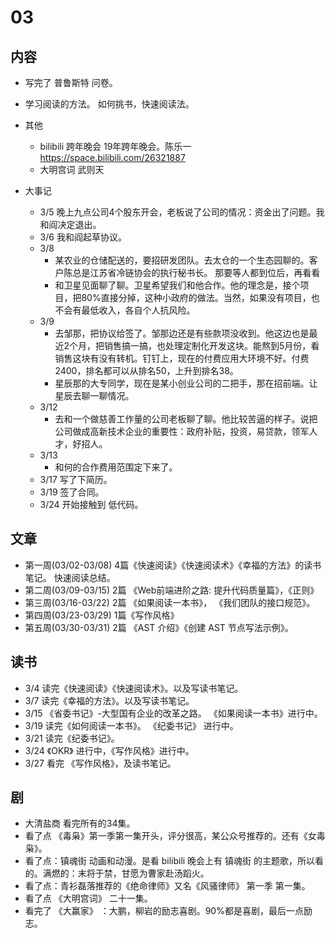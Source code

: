 # 03
## 内容
* 写完了 普鲁斯特 问卷。
* 学习阅读的方法。 如何挑书，快速阅读法。

* 其他
  * bilibili 跨年晚会 19年跨年晚会。陈乐一 https://space.bilibili.com/26321887
  * 大明宫词 武则天
* 大事记
  * 3/5 晚上九点公司4个股东开会，老板说了公司的情况：资金出了问题。我和阎决定退出。
  * 3/6 我和阎起草协议。
  * 3/8 
    * 某农业的仓储配送的，要招研发团队。去太仓的一个生态园聊的。客户陈总是江苏省冷链协会的执行秘书长。 那要等人都到位后，再看看
    * 和卫星见面聊了聊。卫星希望我们和他合作。他的理念是，接个项目，把80%直接分掉，这种小政府的做法。当然，如果没有项目，也不会有最低收入，各自个人抗风险。
  * 3/9
    * 去邹那，把协议给签了。邹那边还是有些款项没收到。他这边也是最近2个月，把销售搞一搞，也处理定制化开发这块。能熬到5月份，看销售这块有没有转机。钉钉上，现在的付费应用大环境不好。付费2400，排名都可以从排名50，上升到排名38。
    * 星辰那的大专同学，现在是某小创业公司的二把手，那在招前端。让星辰去聊一聊情况。
  * 3/12
    * 去和一个做慈善工作量的公司老板聊了聊。他比较苦逼的样子。说把公司做成高新技术企业的重要性：政府补贴，投资，易贷款，领军人才，好招人。
  * 3/13
    * 和何的合作费用范围定下来了。
  * 3/17 写了下简历。
  * 3/19 签了合同。
  * 3/24 开始接触到 低代码。

## 文章
* 第一周(03/02-03/08) 4篇《快速阅读》《快速阅读术》《幸福的方法》的读书笔记。 快速阅读总结。
* 第二周(03/09-03/15) 2篇 《Web前端进阶之路: 提升代码质量篇》，《正则》
* 第三周(03/16-03/22) 2篇 《如果阅读一本书》， 《我们团队的接口规范》。
* 第四周(03/23-03/29) 1篇《写作风格》
* 第五周(03/30-03/31) 2篇 《AST 介绍》《创建 AST 节点写法示例》。

## 读书
* 3/4 读完《快速阅读》《快速阅读术》。以及写读书笔记。
* 3/7 读完《幸福的方法》。以及写读书笔记。
* 3/15 《省委书记》-大型国有企业的改革之路。 《如果阅读一本书》进行中。
* 3/19 读完《如何阅读一本书》。 《纪委书记》 进行中。
* 3/21 读完《纪委书记》。
* 3/24 《OKR》 进行中，《写作风格》进行中。
* 3/27 看完 《写作风格》，及读书笔记。

## 剧
* 大清盐商 看完所有的34集。
* 看了点 《毒枭》第一季第一集开头，评分很高，某公众号推荐的。还有《女毒枭》。
* 看了点：镇魂街 动画和动漫。是看 bilibili 晚会上有 镇魂街 的主题歌，所以看的。满燃的：末将于禁，甘愿为曹家赴汤蹈火。
* 看了点：青衫磊落推荐的《绝命律师》又名《风骚律师》 第一季 第一集。
* 看了点 《大明宫词》 二十一集。
* 看完了 《大赢家》 ：大鹏，柳岩的励志喜剧。90%都是喜剧，最后一点励志。

